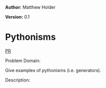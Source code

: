 **Author:** Matthew Holder

**Version:** 0.1

# Pythonisms

[PR]()

Problem Domain:

Give examples of pythonisms (i.e. generators).

Description:

